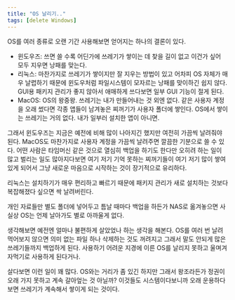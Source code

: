```yaml
---
title: "OS 날리기.."
tags: [delete Windows]
---
```


OS를 여러 종류로 오랜 기간 사용해보면 얻어지는 하나의 결론이 있다.

- 윈도우즈: 쓰면 쓸 수록 어딘가에 쓰레기가 쌓이는 데 찾을 길이 없고 이건가 싶어 모두 지우면 낭패를 맞는다.
- 리눅스: 마찬가지로 쓰레기가 쌓이지만 잘 지우는 방법이 있고 어차피 OS 자체가 매우 날렵하기 때문에 윈도우처럼 파일시스템이 모자르는 낭패를 맞이하긴 쉽지 않다. GUI용 패키지 관리가 좋지 않아서 애매하게 쓰다보면 일부 GUI 기능이 절게 된다.
- MacOS: OS의 왕중왕. 쓰레기는 내가 만들어내는 것 외엔 없다. 같은 사용자 계정을 오래 썼다면 각종 앱들이 남겨놓은 찌꺼기가 사용자 폴더에 쌓인다. OS에서 쌓이는 쓰레기는 거의 없다. 내가 일부러 설치한 앱이 아니면. 

그래서 윈도우즈는 지금은 예전에 비해 많이 나아지긴 했지만 여전히 가끔씩 날려줘야 된다. MacOS도 마찬가지로 사용자 계정을 가끔씩 날려주면 깔끔한 기분으로 쓸 수 있다. 어떤 사람은 타임머신 같은 것으로 열심히 백업을 하기도 한다만 오히려 하는 일이 많고 벌리는 일도 많아지다보면 여기 저기 기억 못하는 찌꺼기들이 여기 저기 많이 쌓여있게 되어서 그냥 새로운 마음으로 시작하는 것이 장기적으로 유리하다.

리눅스는 설치하기가 매우 편리하고 빠르기 때문에 패키지 관리가 새로 설치하는 것보다 복잡해졌다 싶으면 싹 날려버린다. 

개인 자료들만 별도 폴더에 넣어두고 틈날 때마다 백업을 하든가 NAS로 옮겨놓으면 사실상 OS는 언제 날아가도 별로 아까울게 없다.

생각해보면 예전엔 얼마나 불편하게 살았었나 하는 생각을 해본다. OS를 여러 번 날려먹어보지 않으면 의미 없는 파일 하나 삭제하는 것도 꺼려지고 그래서 말도 안되게 많은 쓰레기들까지 백업하게 된다. 사용하기 어려운 지경에 이른 OS를 날리지 못하고 울며겨자먹기로 사용하게 된다거나.

살다보면 이런 일이 꽤 많다. OS와는 거리가 좀 있긴 하지만 그래서 왕조라든가 정권이 오래 가지 못하고 계속 갈아엎는 것 아닐까? 이것들도 시스템이다보니까 오래 운용하다보면 쓰레기가 계속해서 쌓이게 되는 것이다. 
